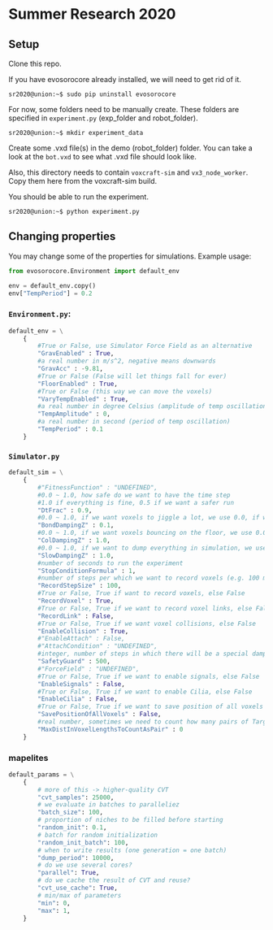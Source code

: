 # Summer Research 2020

## Setup

Clone this repo.

If you have evosorocore already installed, we will need to get rid of it.
```console
sr2020@union:~$ sudo pip uninstall evosorocore
```

For now, some folders need to be manually create. These folders are specified in `experiment.py` (exp\_folder and robot\_folder).
```console
sr2020@union:~$ mkdir experiment_data
```

Create some .vxd file(s) in the demo (robot\_folder) folder. You can take a look at the `bot.vxd` to see what .vxd file should look like.

Also, this directory needs to contain `voxcraft-sim` and `vx3_node_worker`. Copy them here from the voxcraft-sim build.

You should be able to run the experiment.

```console
sr2020@union:~$ python experiment.py
```

## Changing properties

You may change some of the properties for simulations. Example usage:
```python
from evosorocore.Environment import default_env

env = default_env.copy()
env["TempPeriod"] = 0.2
```

### `Environment.py`:
```python
default_env = \
    {
        #True or False, use Simulator Force Field as an alternative
        "GravEnabled" : True,
        #a real number in m/s^2, negative means downwards
        "GravAcc" : -9.81,
        #True or False (False will let things fall for ever)
        "FloorEnabled" : True,
        #True or False (this way we can move the voxels)
        "VaryTempEnabled" : True,
        #a real number in degree Celsius (amplitude of temp oscillation)
        "TempAmplitude" : 0,
        #a real number in second (period of temp oscillation)
        "TempPeriod" : 0.1
    }
```
### `Simulator.py`
```python
default_sim = \
    {
        #"FitnessFunction" : "UNDEFINED",
        #0.0 ~ 1.0, how safe do we want to have the time step 
        #1.0 if everything is fine, 0.5 if we want a safer run
        "DtFrac" : 0.9,
        #0.0 ~ 1.0, if we want voxels to jiggle a lot, we use 0.0, if we want to calm down, 1.0
        "BondDampingZ" : 0.1,
        #0.0 ~ 1.0, if we want voxels bouncing on the floor, we use 0.0, otherwise 1.0    
        "ColDampingZ" : 1.0,
        #0.0 ~ 1.0, if we want to dump everything in simulation, we use 1.0, otherwise 0.0
        "SlowDampingZ" : 1.0, 
        #number of seconds to run the experiment
        "StopConditionFormula" : 1,
        #number of steps per which we want to record voxels (e.g. 100 means every 100 steps)
        "RecordStepSize" : 100,
        #True or False, True if want to record voxels, else False
        "RecordVoxel" : True,
        #True or False, True if we want to record voxel links, else False
        "RecordLink" : False,
        #True or False, True if we want voxel collisions, else False
        "EnableCollision" : True,
        #"EnableAttach" : False,
        #"AttachCondition" : "UNDEFINED",
        #integer, number of steps in which there will be a special damping
        "SafetyGuard" : 500,
        #"ForceField" : "UNDEFINED",
        #True or False, True if we want to enable signals, else False
        "EnableSignals" : False,
        #True or False, True if we want to enable Cilia, else False
        "EnableCilia" : False,
        #True or False, True if we want to save position of all voxels
        "SavePositionOfAllVoxels" : False,
        #real number, sometimes we need to count how many pairs of Target voxels are close to each other
        "MaxDistInVoxelLengthsToCountAsPair" : 0
    }
```
### mapelites
```python
default_params = \
    {
        # more of this -> higher-quality CVT
        "cvt_samples": 25000,
        # we evaluate in batches to paralleliez
        "batch_size": 100,
        # proportion of niches to be filled before starting
        "random_init": 0.1,
        # batch for random initialization
        "random_init_batch": 100,
        # when to write results (one generation = one batch)
        "dump_period": 10000,
        # do we use several cores?
        "parallel": True,
        # do we cache the result of CVT and reuse?
        "cvt_use_cache": True,
        # min/max of parameters
        "min": 0,
        "max": 1,
    }
```
